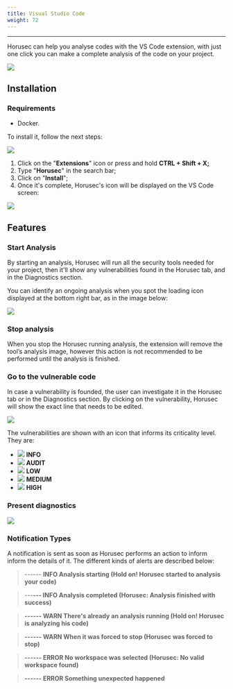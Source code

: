 ```yaml
---
title: Visual Studio Code
weight: 72
---
```


---

Horusec can help you analyse codes with the VS Code extension, with just one click you can make a complete analysis of the code on your project.  


![](/docs/en/references/extensions/vscode/1-simulation.gif)

## **Installation**

### Requirements

* Docker.

To install it, follow the next steps: 

![](/docs/en/references/extensions/vscode/2-horusec-not-installed.png)

1. Click on the "**Extensions**" icon or press and hold **CTRL + Shift + X;**
2. Type "**Horusec**" in the search bar;
3. Click on "**Install**";
4. Once it's complete, Horusec's icon will be displayed on the VS Code screen: 

![](/docs/en/references/extensions/vscode/3-horusec-installed.png)

## **Features**

### Start Analysis

By starting an analysis, Horusec will run all the security tools needed for your project, then it'll show any vulnerabilities found in the Horusec tab, and in the Diagnostics section. 

You can identify an ongoing analysis when you spot the loading icon displayed at the bottom right bar, as in the image below: 

![](/docs/en/references/extensions/vscode/4-analysis-running.png)

### **Stop analysis**

 When you stop the Horusec running analysis, the extension will remove the tool’s analysis image, however this action is not recommended to be performed until the analysis is finished. 

### **Go to the vulnerable code**

In case a vulnerability is founded, the user can investigate it in the Horusec tab or in the Diagnostics section. By clicking on the vulnerability, Horusec will show the exact line that needs to be edited. 

![](/docs/en/references/extensions/vscode/5-vuln-found.png)

The vulnerabilities are shown with an icon that informs its criticality level. They are:

* ![](/docs/en/references/extensions/vscode/7-info.svg) **INFO**
* ![](/docs/en/references/extensions/vscode/8-audit.svg) **AUDIT**
* ![](/docs/en/references/extensions/vscode/9-low.svg) **LOW**
* ![](/docs/en/references/extensions/vscode/10-medium.svg) **MEDIUM**
* ![](/docs/en/references/extensions/vscode/11-high.svg) **HIGH**

### **Present diagnostics**

![](/docs/en/references/extensions/vscode/6-problems-to-fix.png)

### **Notification Types** 

A notification is sent as soon as Horusec performs an action to inform  inform the details of it. The different kinds of alerts are described below:  


> ------ **INFO Analysis starting \(Hold on! Horusec started to analysis your code\)**

> ---**--- INFO Analysis completed \(Horusec: Analysis finished with success\)**

> **------ WARN There's already an analysis running \(Hold on! Horusec is analyzing his code\)**

> **------ WARN When it was forced to stop \(Horusec was forced to stop\)**

> **------ ERROR No workspace was selected \(Horusec: No valid workspace found\)**

> **------ ERROR Something unexpected happened**
